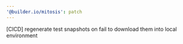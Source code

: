 ```yaml
---
'@builder.io/mitosis': patch
---
```


[CICD] regenerate test snapshots on fail to download them into local environment
